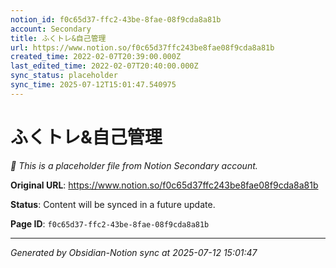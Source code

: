 ```yaml
---
notion_id: f0c65d37-ffc2-43be-8fae-08f9cda8a81b
account: Secondary
title: ふくトレ&自己管理
url: https://www.notion.so/f0c65d37ffc243be8fae08f9cda8a81b
created_time: 2022-02-07T20:39:00.000Z
last_edited_time: 2022-02-07T20:40:00.000Z
sync_status: placeholder
sync_time: 2025-07-12T15:01:47.540975
---
```


# ふくトレ&自己管理

*🔄 This is a placeholder file from Notion Secondary account.*

**Original URL**: https://www.notion.so/f0c65d37ffc243be8fae08f9cda8a81b

**Status**: Content will be synced in a future update.

**Page ID**: `f0c65d37-ffc2-43be-8fae-08f9cda8a81b`

---

*Generated by Obsidian-Notion sync at 2025-07-12 15:01:47*
